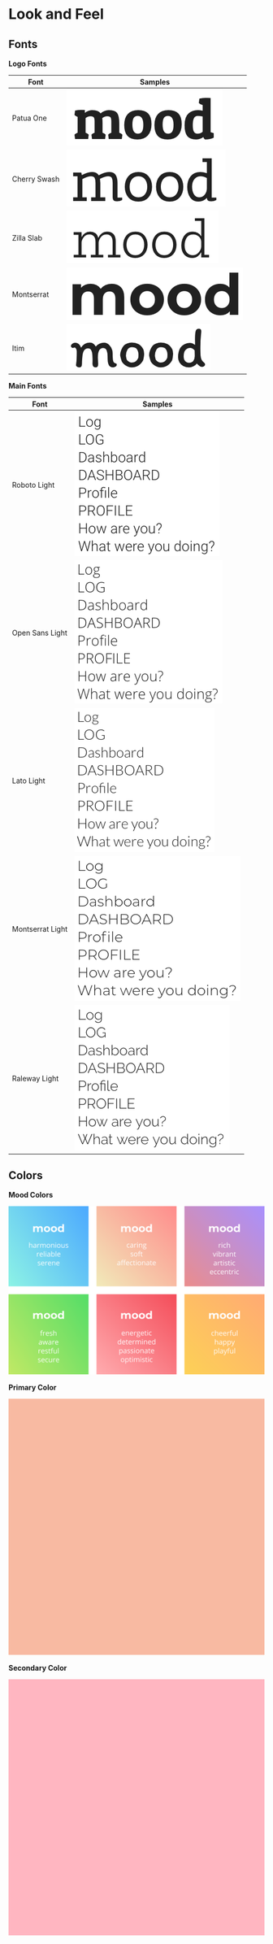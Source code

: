 # Look and Feel

## Fonts

**Logo Fonts**

| Font          | Samples                             |
|---------------|-------------------------------------|
| Patua One     | ![Patua One](patua-one.png)         |
| Cherry Swash  | ![Cherry Swash](cherry-swash.png)   |
| Zilla Slab    | ![Zilla Slab](zilla-slab.png)       |
| Montserrat    | ![Montserrat](montserrat-bold.png)  |
| Itim          | ![Itim](itim.png)                   |


**Main Fonts**

| Font          | Samples                               |
|---------------|---------------------------------------|
| Roboto Light  | ![Roboto](roboto-300.png)             |
| Open Sans Light | ![Open Sans](open-sans-300.png)     |
| Lato Light | ![Lato](lato-300.png)                    |
| Montserrat Light | ![Montserrat](montserrat-300.png)  |
| Raleway Light | ![Raleway](raleway-300.png)           |


## Colors 

**Mood Colors**

![Moods](./colors.png)

**Primary Color**

![Peach](./color-main-peach.png)

**Secondary Color**

![Pink](./color-main-pink.png)